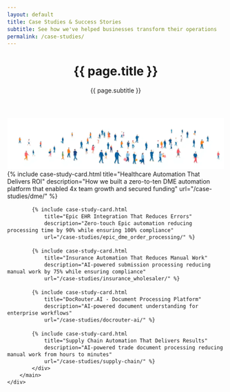 ```yaml
---
layout: default
title: Case Studies & Success Stories
subtitle: See how we've helped businesses transform their operations
permalink: /case-studies/
---
```


<!-- Header Section with Gray Background -->
<div class="bg-gray-50 py-8 md:py-12">
    <div class="max-w-6xl mx-auto px-4 sm:px-6 md:px-8">
        <header class="text-center">
            <h1 class="text-3xl md:text-4xl font-bold text-gray-900 mb-4">{{ page.title }}</h1>
            <p class="text-lg md:text-xl text-gray-600">{{ page.subtitle }}</p>
        </header>
    </div>
</div>

<!-- People Header Image -->
<div class="bg-white py-4">
    <div class="max-w-6xl mx-auto px-4 sm:px-6 md:px-8">
        <div class="text-center">
            <img src="/assets/images/people header 1.png" alt="People Header" class="mx-auto max-w-full h-auto rounded-lg shadow-sm">
        </div>
    </div>
</div>

<!-- Content Section with White Background -->
<div class="bg-white py-8 md:py-12">
    <div class="max-w-6xl mx-auto px-4 sm:px-6 md:px-8">
        <main>
            <!-- Case Studies Grid -->
            <div class="grid grid-cols-1 md:grid-cols-2 lg:grid-cols-3 gap-8 justify-items-center max-w-5xl mx-auto">
            {% include case-study-card.html 
                title="Healthcare Automation That Delivers ROI" 
                description="How we built a zero-to-ten DME automation platform that enabled 4x team growth and secured funding" 
                url="/case-studies/dme/" %}
            
            {% include case-study-card.html
                title="Epic EHR Integration That Reduces Errors" 
                description="Zero-touch Epic automation reducing processing time by 90% while ensuring 100% compliance" 
                url="/case-studies/epic_dme_order_processing/" %}
            
            {% include case-study-card.html 
                title="Insurance Automation That Reduces Manual Work" 
                description="AI-powered submission processing reducing manual work by 75% while ensuring compliance" 
                url="/case-studies/insurance_wholesaler/" %}
            
            {% include case-study-card.html 
                title="DocRouter.AI - Document Processing Platform" 
                description="AI-powered document understanding for enterprise workflows" 
                url="/case-studies/docrouter-ai/" %}
            
            {% include case-study-card.html 
                title="Supply Chain Automation That Delivers Results" 
                description="AI-powered trade document processing reducing manual work from hours to minutes" 
                url="/case-studies/supply-chain/" %}
            </div>
        </main>
    </div>
</div>